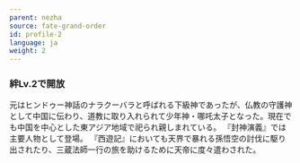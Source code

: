 ```yaml
---
parent: nezha
source: fate-grand-order
id: profile-2
language: ja
weight: 2
---
```


### 絆Lv.2で開放

元はヒンドゥー神話のナラクーバラと呼ばれる下級神であったが、仏教の守護神として中国に伝わり、道教に取り入れられて少年神・哪吒太子となった。現在でも中国を中心とした東アジア地域で祀られ親しまれている。
『封神演義』では主要人物として登場。
『西遊記』においても天界で暴れる孫悟空の討伐に駆り出されたり、三蔵法師一行の旅を助けるために天帝に度々遣わされた。
